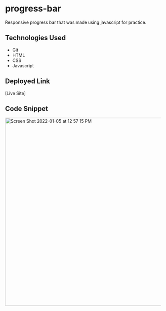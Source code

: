 # progress-bar

Responsive progress bar that was made using javascript for practice. 

## Technologies Used 

* Git
* HTML
* CSS
* Javascript

## Deployed Link
[Live Site]

## Code Snippet

<img width="607" alt="Screen Shot 2022-01-05 at 12 57 15 PM" src="https://user-images.githubusercontent.com/89226867/148273215-d63682a6-d2b5-441c-94ec-b737220ff4e5.png">
